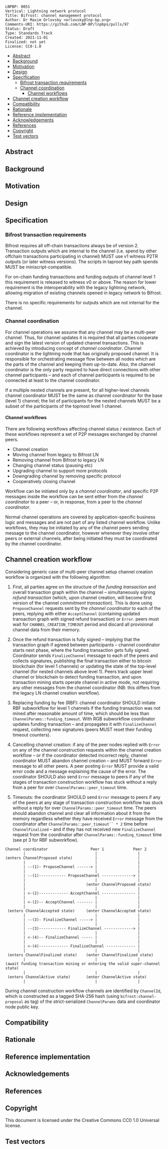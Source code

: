 ```
LNPBP: 0051
Vertical: Lightning network protocol
Title: Bifrost: channel management protocol
Author: Dr Maxim Orlovsky <orlovsky@lnp-bp.org>
Comments-URI: https://github.com/LNP-BP/lnpbps/pulls/97
Status: Draft
Type: Standards Track
Created: 2021-11-01
Finalized: not yet
License: CC0-1.0
```

- [Abstract](#abstract)
- [Background](#background)
- [Motivation](#motivation)
- [Design](#design)
- [Specification](#specification)
  - [Bifrost transaction requirements](#bifrost-transaction-requirements)
  - [Channel coordination](#channel-coordination)
    - [Channel workflows](#channel-workflows)
- [Channel creation workflow](#channel-creation-workflow)
- [Compatibility](#compatibility)
- [Rationale](#rationale)
- [Reference implementation](#reference-implementation)
- [Acknowledgements](#acknowledgements)
- [References](#references)
- [Copyright](#copyright)
- [Test vectors](#test-vectors)


## Abstract

## Background

## Motivation

## Design

## Specification

### Bifrost transaction requirements

Bifrost requires all off-chain transactions always be of version 2. Transaction
outputs which are internal to the channel (i.e. spend by other offchain
transactions participating in channel) MUST use v1 witness P2TR outputs (or
later witness versions). The scripts in taproot key path spends MUST be
miniscript-compatible.

For on-chain funding transactions and funding outputs of channel level 1 this
requirement is released to witness v0 or above. The reason for lower requirement
is the interoperability with the legacy lightning network, allowing migration of
existing channels opened in legacy network to Bifrost.

There is no specific requirements for outputs which are not internal for the
channel.

### Channel coordination

For channel operations we assume that any channel may be a multi-peer channel.
Thus, for channel updates it is required that all parties cooperate and sign the
latest version of updated channel transactions. This is achieved by introducing
concept of *channel coordinator*. Channel coordinator is the lightning node that
has originally proposed channel. It is responsible for orchestrating message
flow between all nodes which are the parts of the channel and keeping them
up-to-date. Also, the channel coordinator is the only party required to have
direct connections with other channel participants – and each of channel
participants is required to be connected at least to the channel coordinator.

If a multiple nested channels are present, for all higher-level channels channel
coordinator MUST be the same as channel coordinator for the base (level 1)
channel; the list of participants for the nested channels MUST be a subset of
the participants of the topmost level 1 channel.


#### Channel workflows

There are following workflows affecting channel status / existence. Each of
these workflows represent a set of P2P messages exchanged by channel peers.

- Channel creation
- Moving channel from legacy to Bifrost LN
- Removing channel from Bifrost to legacy LN
- Changing channel status (pausing etc)
- Upgrading channel to support more protocols
- Downgrading channel by removing specific protocol
- Cooperatively closing channel

Workflow can be initiated only by a *channel coordinator*, and specific P2P
messages inside the workflow can be sent either from the *channel coordinator*
to a peer – or, in response, from a peer to the *channel coordinator*.

Normal channel operations are covered by application-specific business logic and
messages and are not part of any listed channel workflow. Unlike workflows, they
may be initiated by any of the channel peers sending message to the channel
coordinator, however whenever they involve other peers or external channels,
after being initiated they must be coordinated by the channel coordinator.

## Channel creation workflow

Considering generic case of multi-peer channel setup channel creation workflow
is organized with the following algorithm:

1. First, all parties agree on the structure of the *funding transaction*
   and overall transaction graph within the channel – simultaneously signing
   *refund transaction* (which, upon channel creation, will become first
   version of the channel *commitment transaction*). This is done using
   `ProposeChannel` requests sent by the *channel coordinator* to each of
   the peers, replying with either `AcceptChannel` (containing updated
   transaction graph with signed refund transaction) or `Error`.
   peers must wait for `CHANNEL_CREATION_TIMEOUT` period and discard all
   provisional channel data from their memory.

2. Once the refund transaction is fully signed – implying that the
   transaction graph if agreed between participants – channel coordinator
   starts next phase, where the funding transaction gets fully signed.
   Coordinator sends `FinalizeChannel` message to each of the peers and
   collects signatures, publishing the final transaction either to bitcoin
   blockchain (for level 1 channels) or updating the state of the top-level
   channel (for nested channels above level 1). Peers track upper level
   channel or blockchain to detect funding transaction, and upon transaction
   mining starts operate channel in active mode, not requiring any other
   messages from the channel coordinator (NB: this differs from the legacy
   LN channel creation workflow).

3. Replacing funding by fee (RBF): channel coordinator SHOULD initiate RBF
   subworkflow for level 1 channels if the funding transaction was not mined
   after reasonable amount of time, which should be less than
   `ChannelParams::funding_timeout`. With RGB subworkflow coordinator
   updates funding transaction – and propagates it with `FinalizeChannel`
   request, collecting new signatures (peers MUST reset their funding
   timeout counters).

4. Cancelling channel creation: if any of the peer nodes replied with
   `Error` on any of the channel construction requests within the channel
   creation workflow – or if the coordinator detected incorrect reply,
   channel coordinator MUST abandon channel creation – and MUST forward
   `Error` message to all other peers. A peer posting `Error` MUST
   provide a valid error code and a message explaining the cause of the
   error. The coordinator SHOULD also send `Error` message to peers if
   any of the stages of transaction construction workflow has stuck
   without a reply from a peer for over `ChannelParams::peer_timeout`
   time.

5. Timeouts: the coordinator SHOULD send `Error` message to peers if any
   of the peers at any stage of transaction construction workflow has stuck
   without a reply for over `ChannelParams::peer_timeout` time.
   The peers should abandon channel and clear all information about it from
   the memory regardless whether they have received `Error` message from
   the coordinator after `ChannelParams::peer_timeout`` * 2` time before
   `ChannelFinalized` – and if they has not received new
   `FinalizeChannel` request from the coordinator after
   `ChannelParams::funding_timeout` time (see pt 3 for RBF subworkflow).

```
Channel coordinator                   Peer 1             Peer 2
        |                               |                  |
(enters ChannelProposed state)          |                  |
        |                               |                  |
        | --(1)- ProposeChannel ------> |                  |
        |                               |                  |
        | --(1)------------ ProposeChannel --------------> |
        |                               |                  |
        |                           (enter ChannelProposed state)
        |                               |                  |
        | <-(2)------------- AcceptChannel --------------- |
        |                               |                  |
        | <-(2)-- AcceptChannel ------- |                  |
        |                               |                  |
 (enters ChannelAccepted state)     (enter ChannelAccepted state)
        |                               |                  |
        | --(3)- FinalizeChannel -----> |                  |
        |                               |                  |
        | --(3)------------ FinalizeChannel -------------> |
        |                               |                  |
        | <-(4)-- FinalizeChannel ----- |                  |
        |                               |                  |
        | <-(4)------------- FinalizeChannel ------------- |
        |                               |                  |
 (enters ChannelFinalized state)    (enter ChannelFinalized state)
        |                               |                  |
(await funding transaction mining or entering the valid super-channel state)
        |                               |                  |
 (enters ChannelActive state)       (enter ChannelActive state)
        |                               |                  |
```

During channel construction workflow channels are identified by
`ChannelId`, which is constructed as a tagged SHA-256 hash
(using `bifrost:channel-proposal` as tag) of the strict-serialized
`ChannelParams` data and coordinator node public key.

## Compatibility

## Rationale

## Reference implementation

## Acknowledgements

## References

## Copyright

This document is licensed under the Creative Commons CC0 1.0 Universal license.

## Test vectors
